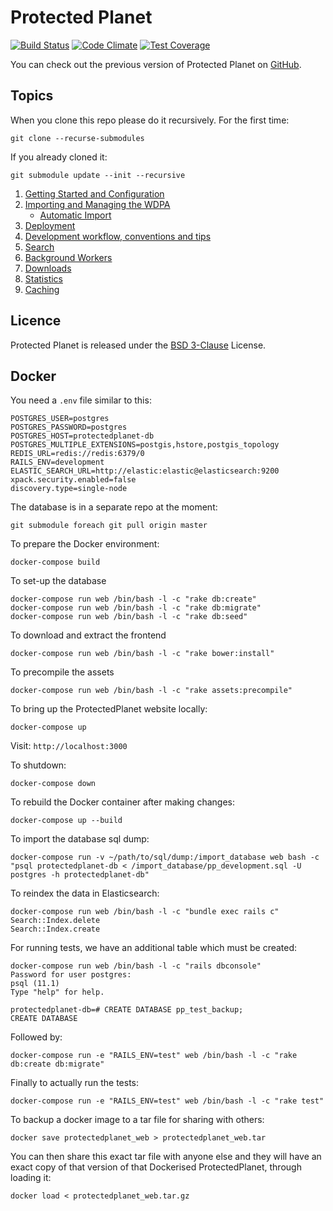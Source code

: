 # Protected Planet

[![Build Status](https://travis-ci.org/unepwcmc/ProtectedPlanet.svg)](https://travis-ci.org/unepwcmc/ProtectedPlanet)
[![Code Climate](https://codeclimate.com/repos/539b16466956806b20010ddc/badges/e90cf6ba84f66503705c/gpa.svg)](https://codeclimate.com/repos/539b16466956806b20010ddc/feed)
[![Test Coverage](https://codeclimate.com/repos/539b16466956806b20010ddc/badges/e90cf6ba84f66503705c/coverage.svg)](https://codeclimate.com/repos/539b16466956806b20010ddc/feed)

You can check out the previous version of Protected Planet on
[GitHub](https://github.com/unepwcmc/ppe).

## Topics

When you clone this repo please do it recursively. For the first time:
```
git clone --recurse-submodules
```

If you already cloned it:
```
git submodule update --init --recursive
```

1. [Getting Started and Configuration](docs/installation.md)
2. [Importing and Managing the WDPA](docs/wdpa.md)
    * [Automatic Import](docs/automatic_import.md)
3. [Deployment](docs/deployment.md)
4. [Development workflow, conventions and tips](docs/workflow.md)
5. [Search](docs/search.md)
6. [Background Workers](docs/workers.md)
7. [Downloads](docs/downloads.md)
8. [Statistics](docs/statistics.md)
9. [Caching](docs/caching.md)

## Licence

Protected Planet is released under the [BSD
3-Clause](http://opensource.org/licenses/BSD-3-Clause) License.

## Docker

You need a `.env` file similar to this:

```
POSTGRES_USER=postgres
POSTGRES_PASSWORD=postgres
POSTGRES_HOST=protectedplanet-db
POSTGRES_MULTIPLE_EXTENSIONS=postgis,hstore,postgis_topology
REDIS_URL=redis://redis:6379/0
RAILS_ENV=development
ELASTIC_SEARCH_URL=http://elastic:elastic@elasticsearch:9200
xpack.security.enabled=false
discovery.type=single-node
```

The database is in a separate repo at the moment:
```
git submodule foreach git pull origin master
```

To prepare the Docker environment:
```
docker-compose build
```

To set-up the database
```
docker-compose run web /bin/bash -l -c "rake db:create"
docker-compose run web /bin/bash -l -c "rake db:migrate"
docker-compose run web /bin/bash -l -c "rake db:seed"
```

To download and extract the frontend
```
docker-compose run web /bin/bash -l -c "rake bower:install"
```

To precompile the assets
```
docker-compose run web /bin/bash -l -c "rake assets:precompile"
```

To bring up the ProtectedPlanet website locally:
```
docker-compose up
```

Visit: `http://localhost:3000`

To shutdown:
```
docker-compose down
```

To rebuild the Docker container after making changes:
```
docker-compose up --build
```

To import the database sql dump:
```
docker-compose run -v ~/path/to/sql/dump:/import_database web bash -c "psql protectedplanet-db < /import_database/pp_development.sql -U postgres -h protectedplanet-db"
```

To reindex the data in Elasticsearch:
```
docker-compose run web /bin/bash -l -c "bundle exec rails c"
Search::Index.delete
Search::Index.create
```

For running tests, we have an additional table which must be created:
```
docker-compose run web /bin/bash -l -c "rails dbconsole"
Password for user postgres:
psql (11.1)
Type "help" for help.

protectedplanet-db=# CREATE DATABASE pp_test_backup;
CREATE DATABASE
```

Followed by:
```
docker-compose run -e "RAILS_ENV=test" web /bin/bash -l -c "rake db:create db:migrate"
```

Finally to actually run the tests:
```
docker-compose run -e "RAILS_ENV=test" web /bin/bash -l -c "rake test"
```

To backup a docker image to a tar file for sharing with others:
```
docker save protectedplanet_web > protectedplanet_web.tar
```

You can then share this exact tar file with anyone else and they will have an exact copy of that version of that Dockerised ProtectedPlanet, through loading it:

```
docker load < protectedplanet_web.tar.gz
```
